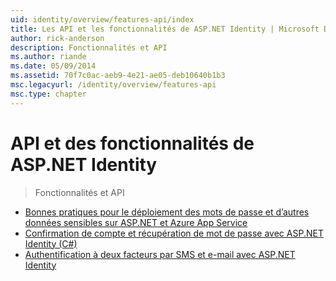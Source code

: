 ```yaml
---
uid: identity/overview/features-api/index
title: Les API et les fonctionnalités de ASP.NET Identity | Microsoft Docs
author: rick-anderson
description: Fonctionnalités et API
ms.author: riande
ms.date: 05/09/2014
ms.assetid: 70f7c0ac-aeb9-4e21-ae05-deb10640b1b3
msc.legacyurl: /identity/overview/features-api
msc.type: chapter
---
```

<a name="aspnet-identity-features--api"></a>API et des fonctionnalités de ASP.NET Identity
====================
> Fonctionnalités et API


- [Bonnes pratiques pour le déploiement des mots de passe et d’autres données sensibles sur ASP.NET et Azure App Service](best-practices-for-deploying-passwords-and-other-sensitive-data-to-aspnet-and-azure.md)
- [Confirmation de compte et récupération de mot de passe avec ASP.NET Identity (C#)](account-confirmation-and-password-recovery-with-aspnet-identity.md)
- [Authentification à deux facteurs par SMS et e-mail avec ASP.NET Identity](two-factor-authentication-using-sms-and-email-with-aspnet-identity.md)
